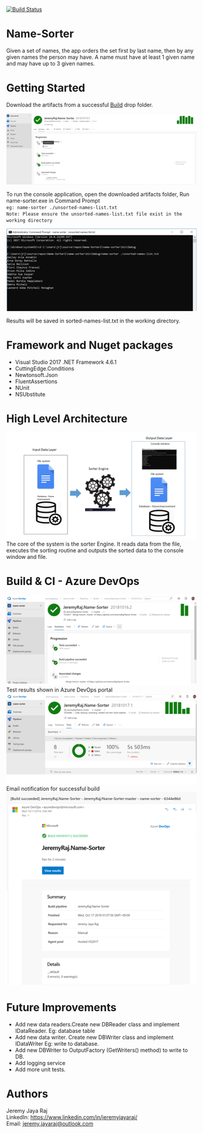 [![Build Status](https://dev.azure.com/jeremyjayaraj/name-sorter/_apis/build/status/JeremyRaj.Name-Sorter)](https://dev.azure.com/jeremyjayaraj/name-sorter/_build/latest?definitionId=1)
# Name-Sorter
Given a set of names, the app orders the set first by last name, then by any given names the person may have. A name must have at least 1 given name and may have up to 3 given names.

# Getting Started
Download the artifacts from a successful [Build](https://dev.azure.com/jeremyjayaraj/name-sorter/_build?definitionId=1) drop folder.

![Screenshot](readmeimages/artifacts.png)

To run the console application, open the downloaded artifacts folder, Run name-sorter.exe in Command Prompt <br />
`eg: name-sorter ./unsorted-names-list.txt` <br />
`Note: Please ensure the unsorted-names-list.txt file exist in the working directory`

![Screenshot](readmeimages/cmd.png)

Results will be saved in sorted-names-list.txt in the working directory.

# Framework and Nuget packages
- Visual Studio 2017 .NET Framework 4.6.1
- CuttingEdge.Conditions
- Newtonsoft.Json
- FluentAssertions
- NUnit
- NSUbstitute

# High Level Architecture
![Screenshot](readmeimages/diagram.png)
The core of the system is the sorter Engine. It reads data from the file, executes the sorting routine and outputs the sorted data to the console window and file.

# Build & CI - Azure DevOps
![Screenshot](readmeimages/build.png)
Test results shown in Azure DevOps portal
![Screenshot](readmeimages/test.png)
Email notification for successful build
![Screenshot](readmeimages/email.png)

# Future Improvements
- Add new data readers.Create new DBReader class and implement IDataReader. Eg: database table
- Add new data writer. Create new DBWriter class and implement IDataWriter Eg: write to database.
- Add new DBWriter to OutputFactory (GetWriters() method) to write to DB.
- Add logging service
- Add more unit tests.

# Authors
Jeremy Jaya Raj <br />
LinkedIn: https://www.linkedin.com/in/jeremyjayaraj/ <br />
Email: jeremy.jayaraj@outlook.com
